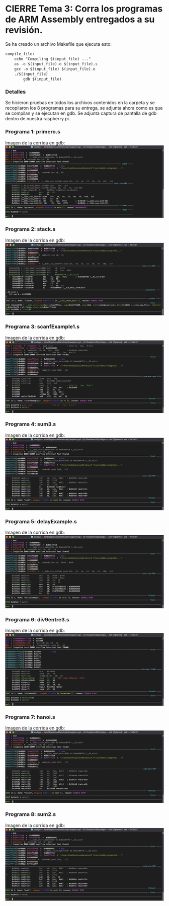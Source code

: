 # CIERRE Tema 3: Corra los programas de ARM Assembly entregados a su revisión.

Se ha creado un archivo Makefile que ejecuta esto:

```make
compile_file:
	echo "Compiling $(input_file) ..."
	as -o $(input_file).o $(input_file).s
	gcc -o $(input_file) $(input_file).o
	./$(input_file)
        gdb $(input_file)
```
### Detalles
Se hicieron pruebas en todos los archivos contenidos en la carpeta y se recopilaron los 8 programas para su entrega, se adjunta ahora como es que se compilan y se ejecutan en gdb. Se adjunta captura de pantalla de gdb dentro de nuestra raspberry pi.
### Programa 1: primero.s

Imagen de la corrida en gdb:
![](./images/primero.png)

### Programa 2: stack.s

Imagen de la corrida en gdb:
![](./images/stack.png)

### Programa 3: scanfExample1.s

Imagen de la corrida en gdb:
![](./images/scanfExample1.png)

### Programa 4: sum3.s

Imagen de la corrida en gdb:
![](./images/sum3.png)

### Programa 5: delayExample.s

Imagen de la corrida en gdb:
![](./images/delayExample.png)

### Programa 6: div9entre3.s

Imagen de la corrida en gdb:
![](./images/div9entre3.png)

### Programa 7: hanoi.s

Imagen de la corrida en gdb:
![](./images/hanoi.png)

### Programa 8: sum2.s

Imagen de la corrida en gdb:
![](./images/sum2.png)
